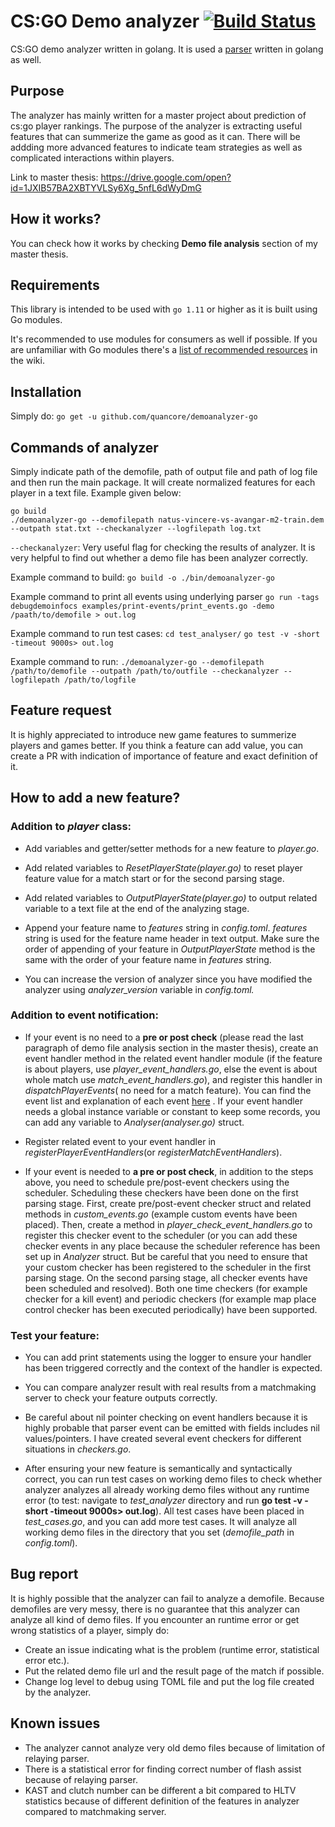 # CS:GO Demo analyzer [![Build Status](https://travis-ci.com/quancore/demoanalyzer-go.svg?branch=master)](https://travis-ci.com/quancore/demoanalyzer-go)

CS:GO demo analyzer written in golang. It is used a [parser](https://github.com/markus-wa/demoinfocs-golang) written in golang as well. 


## Purpose

The analyzer has mainly written for a master project about prediction of cs:go player rankings. The purpose of the analyzer is extracting useful features that can summerize the game as good as it can. There will be addding more advanced features to indicate team strategies as well as complicated interactions within players.

Link to master thesis: https://drive.google.com/open?id=1JXIB57BA2XBTYVLSy6Xg_5nfL6dWyDmG

## How it works?

You can check how it works by checking **Demo file analysis** section of my master thesis.
 
## Requirements

This library is intended to be used with  `go 1.11`  or higher as it is built using Go modules.

It's recommended to use modules for consumers as well if possible. If you are unfamiliar with Go modules there's a  [list of recommended resources](https://github.com/markus-wa/demoinfocs-golang/wiki/Go-Modules#recommended-links--articles)  in the wiki.

## Installation

Simply do:  `go get -u github.com/quancore/demoanalyzer-go`

## Commands of analyzer

Simply indicate path of the demofile, path of output file and path of log file and then run the main package. It will create normalized features for each player in a text file. Example given below:

    go build
    ./demoanalyzer-go --demofilepath natus-vincere-vs-avangar-m2-train.dem --outpath stat.txt --checkanalyzer --logfilepath log.txt

`--checkanalyzer`: Very useful flag for checking the results of analyzer. It is very helpful to find out whether a demo file has been analyzer correctly.

Example command to build:
`go build -o ./bin/demoanalyzer-go`

Example command to print all events using underlying parser
`go run -tags debugdemoinfocs examples/print-events/print_events.go -demo /paath/to/demofile > out.log`

Example command to run test cases:
`cd test_analyser/`
`go test -v -short -timeout 9000s> out.log`

Example command to run:
`./demoanalyzer-go --demofilepath /path/to/demofile --outpath /path/to/outfile --checkanalyzer --logfilepath /path/to/logfile`

## Feature request

It is highly appreciated to introduce new game features to summerize players and games better. If you think a feature can add value, you can create a PR with indication of importance of feature and exact definition of it.

## How to add a new feature?

### Addition to *player* class:

    

-   Add variables and getter/setter methods for a new feature to *player.go*.
   
-   Add related variables to *ResetPlayerState(player.go)* to reset player feature value for a match start or for the second parsing stage.
   
-   Add related variables to *OutputPlayerState(player.go)*  to output related variable to a text file at the end of the analyzing stage.
   
-   Append your feature name to *features* string in *config.toml*.  *features* string is used for the feature name header in text output. Make sure the order of appending of your feature in *OutputPlayerState* method is the same with the order of your feature name in *features* string.
   
-   You can increase the version of analyzer since you have modified the analyzer using *analyzer_version* variable in *config.toml.*
    

### Addition to event notification:
-   If your event is no need to a **pre or post check** (please read the last paragraph of demo file analysis section in the master thesis), create an event handler method in the related event handler module (if the feature is about players, use *player_event_handlers.go*, else the event is about whole match use *match_event_handlers.go*), and register this handler in *dispatchPlayerEvents*( no need for a match feature). You can find the event list and explanation of each event [here](https://godoc.org/github.com/markus-wa/demoinfocs-golang/events) . If your event handler needs a global instance variable or constant to keep some records, you can add any variable to *Analyser(analyser.go)* struct.
   
-   Register related event to your event handler in *registerPlayerEventHandlers*(or *registerMatchEventHandlers*).
   
-   If your event is needed to **a pre or post check**, in addition to the steps above, you need to schedule pre/post-event checkers using the scheduler. Scheduling these checkers have been done on the first parsing stage. First, create pre/post-event checker struct and related methods in *custom_events.go* (example custom events have been placed). Then, create a method in *player_check_event_handlers.go* to register this checker event to the scheduler (or you can add these checker events in any place because the scheduler reference has been set up in *Analyzer* struct. But be careful that you need to ensure that your custom checker has been registered to the scheduler in the first parsing stage. On the second parsing stage, all checker events have been scheduled and resolved). Both one time checkers (for example checker for a kill event) and periodic checkers (for example map place control checker has been executed periodically) have been supported.
    
### Test your feature:

    

-   You can add print statements using the logger to ensure your handler has been triggered correctly and the context of the handler is expected.
   
-   You can compare analyzer result with real results from a matchmaking server to check your feature outputs correctly.
   
-   Be careful about nil pointer checking on event handlers because it is highly probable that parser event can be emitted with fields includes nil values/pointers. I have created several event checkers for different situations in *checkers.go*.
   

- After ensuring your new feature is semantically and syntactically correct, you can run test cases on working demo files to check whether analyzer analyzes all already working demo files without any runtime error (to test: navigate to *test_analyzer* directory and run **go test -v -short -timeout 9000s> out.log**).  All test cases have been placed in *test_cases.go*, and you can add more test cases. It will analyze all working demo files in the directory that you set (*demofile_path* in *config.toml*).

## Bug report

It is highly possible that the analyzer can fail to analyze a demofile. Because demofiles are very messy, there is no guarantee that this analyzer can analyze all kind of demo files. If you encounter an runtime error or get wrong statistics of a player, simply do: 
 - Create an issue indicating what is the problem (runtime error, statistical error etc.).
 - Put the related demo file url and the result page of the match if possible.
 - Change log level to debug using TOML file and put the log file created by the analyzer.

## Known issues

 - The analyzer cannot analyze very old demo files because of limitation of relaying parser.
 - There is a statistical error for finding correct number of flash assist because of relaying parser.
 - KAST and clutch number can be different a bit compared to HLTV statistics because of different definition of the features in analyzer compared to matchmaking server.
